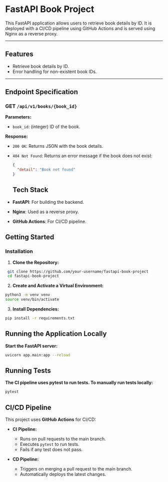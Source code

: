 # FastAPI Book Project

This FastAPI application allows users to retrieve book details by ID. It is deployed with a CI/CD pipeline using GitHub Actions and is served using Nginx as a reverse proxy.

---

## Features
- Retrieve book details by ID.
- Error handling for non-existent book IDs.

---

## Endpoint Specification
### GET `/api/v1/books/{book_id}`  
**Parameters:**  
- `book_id`: (integer) ID of the book.  

**Response:**  
- `200 OK`: Returns JSON with the book details.  
- `404 Not Found`: Returns an error message if the book does not exist:  
  ```json
  {
    "detail": "Book not found"
  }
  ```

  ## Tech Stack
- **FastAPI**: For building the backend.
- **Nginx**: Used as a reverse proxy.
- **GitHub Actions**: For CI/CD pipeline.

## Getting Started
### Installation

1. **Clone the Repository:**
```bash
 git clone https://github.com/your-username/fastapi-book-project
 cd fastapi-book-project
 ```

 2. **Create and Activate a Virtual Environment:**
```bash
python3 -m venv venv
source venv/bin/activate
```

3. **Install Dependencies:**
```bash
pip install -r requirements.txt
```

## Running the Application Locally
 **Start the FastAPI server:**
```bash
uvicorn app.main:app --reload
```

## Running Tests
 **The CI pipeline uses pytest to run tests. To manually run tests locally:**
```bash
pytest
```
 
 ## CI/CD Pipeline
This project uses **GitHub Actions** for CI/CD:

- **CI Pipeline:**  
  - Runs on pull requests to the main branch.  
  - Executes `pytest` to run tests.  
  - Fails if any test does not pass.  

- **CD Pipeline:**  
  - Triggers on merging a pull request to the main branch.  
  - Automatically deploys the latest changes.